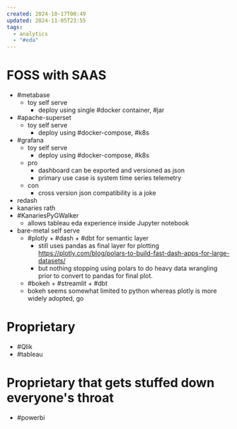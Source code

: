 ```yaml
---
created: 2024-10-17T00:49
updated: 2024-11-05T23:55
tags:
  - analytics
  - "#eda"
---
```

# FOSS with SAAS
- #metabase
	- toy self serve
		- deploy using single #docker container, #jar
- #apache-superset
	- toy self serve
		- deploy using #docker-compose, #k8s
- #grafana
	- toy self serve
		- deploy using #docker-compose, #k8s
	- pro
		- dashboard can be exported and versioned as json
		- primary use case is system time series telemetry
	- con
		- cross version json compatibility is a joke  
- redash
- kanaries rath
- #KanariesPyGWalker
	- allows tableau eda experience inside Jupyter notebook
- bare-metal self serve
	- #plotly + #dash + #dbt for semantic layer
		- still uses pandas as final layer for plotting https://plotly.com/blog/polars-to-build-fast-dash-apps-for-large-datasets/
		- but nothing stopping using polars to do heavy data wrangling prior to convert to pandas for final plot.
	- #bokeh + #streamlit + #dbt
	- bokeh seems somewhat limited to python whereas plotly is more widely adopted, go 
# Proprietary
- #Qlik
- #tableau
# Proprietary that gets stuffed down everyone's throat
- #powerbi

